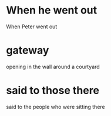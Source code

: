 
# When he went out
When Peter went out

# gateway
opening in the wall around a courtyard

# said to those there
said to the people who were sitting there